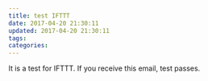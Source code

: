 ```yaml
---
title: test IFTTT
date: 2017-04-20 21:30:11
updated: 2017-04-20 21:30:11
tags:
categories:
---
```


It is a test for IFTTT. If you receive this email, test passes.
